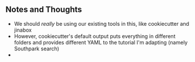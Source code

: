 ## Notes and Thoughts

* We should *really* be using our existing tools in this, like cookiecutter and jinabox
* However, cookiecutter's default output puts everything in different folders and provides different YAML to the tutorial I'm adapting (namely Southpark search)
* 
